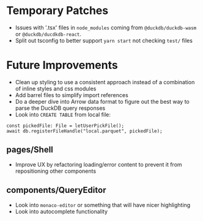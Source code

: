 # Temporary Patches
- Issues with '.tsx' files in `node_modules` coming from `@duckdb/duckdb-wasm` or `@duckdb/ducdkdb-react`.
- Split out tsconfig to better support `yarn start` not checking `test/` files

# Future Improvements
- Clean up styling to use a consistent approach instead of a combination of inline styles and css modules
- Add barrel files to simplify import references
- Do a deeper dive into Arrow data format to figure out the best way to parse the DuckDB query responses
- Look into `CREATE TABLE` from local file:
```
const pickedFile: File = letUserPickFile();
await db.registerFileHandle("local.parquet", pickedFile);
```

## pages/Shell
- Improve UX by refactoring loading/error content to prevent it from repositioning other components

## components/QueryEditor
- Look into `monaco-editor` or something that will have nicer highlighting
- Look into autocomplete functionality